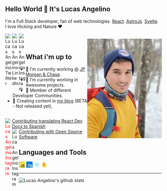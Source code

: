 ## Hello World 👋 It's Lucas Angelino
I'm a Full Stack developer, fan of web technologies. [React](https://reactjs.org). [AstroJs](https://astro.build/). [Svelte](https://svelte.dev/).
<br/>
I love Hicking and Nature ❤
<br/>

<a href="https://twitter.com/Lukio55160780" target="_blank">
<img align="left" alt="Lucas Angelino Twitter" width="22px" src="https://icongr.am/fontawesome/twitter.svg?size=128&color=70c8ff" />
</a>
<a href="https://www.linkedin.com/in/lucas-nicolas-angelino/" target="_blank">
<img align="left" alt="Lucas Angelino LinkedIn" width="22px" src="https://icongr.am/fontawesome/linkedin.svg?size=128&color=70c8ff" />
</a>
<a href="https://www.instagram.com/lucas.angelino/" target="_blank">
<img align="left" alt="Lucas Angelino Instagram" width="22px" src="https://icongr.am/fontawesome/instagram.svg?size=128&color=70c8ff" />
</a>

<br />

<img align="right" alt="GIF" src="profile-pic.JPEG" width="240px" />

<br />

## What i'm up to

- 🔭 I’m currently working @ [JP Morgan & Chase](https://www.jpmorgan.com/AR/en/about-us).
- 🌱 I’m currently working in Awesome projects.
- 👯 Member of different Developer Communities.
- 💬 Creating content in [my blog](https://main--deluxe-praline-fda483.netlify.app/) (BETA - Not released yet),
 <br /><br />
 
<a href="https://github.com/reactjs/es.react.dev" target='_blank'>
<img style="color: red" align="left" alt="Lucas Angelino Instagram" width="22px" src="https://icongr.am/devicon/react-original-wordmark.svg?size=128&color=currentColor" />
  Contributing translating React Dev Docs to Spanish
</a>
<br />

<a href="/" target='_blank'>
<img align="left" alt="Lucas Angelino Instagram" width="22px" src="https://icongr.am/devicon/devicon-original.svg?size=128&color=currentColor" />
  Contributing with Open Source Software
</a>
<br />

## Languages and Tools
<code><img height="20" src="https://raw.githubusercontent.com/github/explore/80688e429a7d4ef2fca1e82350fe8e3517d3494d/topics/javascript/javascript.png"></code>
<code><img height="20" src="https://raw.githubusercontent.com/github/explore/80688e429a7d4ef2fca1e82350fe8e3517d3494d/topics/typescript/typescript.png"></code>
<code><img height="20" src="https://raw.githubusercontent.com/github/explore/80688e429a7d4ef2fca1e82350fe8e3517d3494d/topics/react/react.png"></code>
<code><img height="20" src="https://raw.githubusercontent.com/github/explore/80688e429a7d4ef2fca1e82350fe8e3517d3494d/topics/firebase/firebase.png"></code>

---

![Lucas Angelino's github stats](https://github-readme-stats.vercel.app/api?username=lucasangelino&show_icons=true&hide_border=true)
